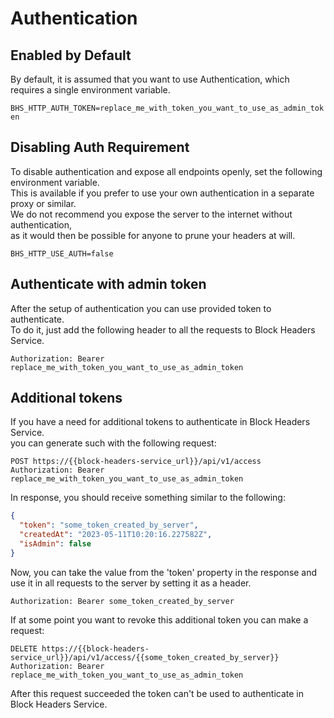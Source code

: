 # Authentication

## Enabled by Default

By default, it is assumed that you want to use Authentication, which requires a single environment variable.

`BHS_HTTP_AUTH_TOKEN=replace_me_with_token_you_want_to_use_as_admin_token`

## Disabling Auth Requirement

To disable authentication and expose all endpoints openly, set the following environment variable.\
This is available if you prefer to use your own authentication in a separate proxy or similar.\
We do not recommend you expose the server to the internet without authentication,\
as it would then be possible for anyone to prune your headers at will.

`BHS_HTTP_USE_AUTH=false`

## Authenticate with admin token

After the setup of authentication you can use provided token to authenticate.\
To do it, just add the following header to all the requests to Block Headers Service.

```
Authorization: Bearer replace_me_with_token_you_want_to_use_as_admin_token
```

## Additional tokens

If you have a need for additional tokens to authenticate in Block Headers Service.\
you can generate such with the following request:

```http
POST https://{{block-headers-service_url}}/api/v1/access
Authorization: Bearer replace_me_with_token_you_want_to_use_as_admin_token
```

In response, you should receive something similar to the following:

```json
{
  "token": "some_token_created_by_server",
  "createdAt": "2023-05-11T10:20:16.227582Z",
  "isAdmin": false
}
```

Now, you can take the value from the 'token' property in the response and use it in all requests to the server by setting it as a header.

```http
Authorization: Bearer some_token_created_by_server
```

If at some point you want to revoke this additional token you can make a request:

```http
DELETE https://{{block-headers-service_url}}/api/v1/access/{{some_token_created_by_server}}
Authorization: Bearer replace_me_with_token_you_want_to_use_as_admin_token
```

After this request succeeded the token can't be used to authenticate in Block Headers Service.
